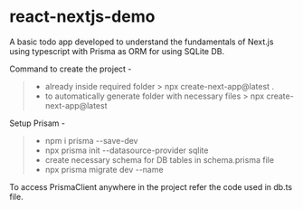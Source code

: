 # react-nextjs-demo

A basic todo app developed to understand the fundamentals of Next.js using typescript with Prisma as ORM for using SQLite DB.

Command to create the project - 
  > * already inside required folder
    > npx create-next-app@latest .
  > * to automatically generate folder with necessary files 
    > npx create-next-app@latest <project-name>
  
Setup Prisam - 
  > * npm i prisma --save-dev
  > * npx prisma init --datasource-provider sqlite
  > * create necessary schema for DB tables in  schema.prisma file
  > * npx prisma migrate dev --name <db-name>

To access PrismaClient anywhere in the project refer the code used in db.ts file.
